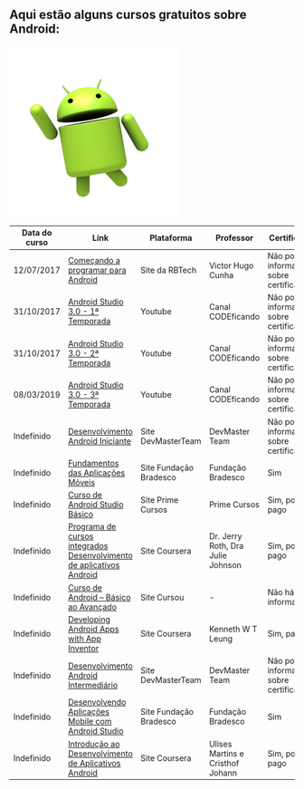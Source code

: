 ## Aqui estão alguns cursos gratuitos sobre Android:

![Android.png](https://github.com/decodificar/free-programming/blob/master/imagens/Android.png?raw=true)

<table class="tg">
<thead>
  <tr>
    <th class="tg-0pky">
      <b>Data do curso</b>
    </th>
    <th class="tg-0pky">
      <b>Link</b>
    </th>
    <th class="tg-0pky">
      <b>Plataforma </b>
    </th>
    <th class="tg-0pky">
      <b>Professor</b>
    </th>
    <th class="tg-0pky">
      <b>Certificado</b>
    </th>
    <th class="tg-0pky">
      <b>Duração do Curso</b>
    </th>
    <th class="tg-0pky">
      <b>Nível do curso</b>
    </th>
  </tr>
</thead>
<tbody>
  <tr>
    <td class="tg-0pky">12/07/2017</td>
    <td class="tg-0pky">
    <a href="http://dev.rbtech.info/comecando-programar-android-introducao/">Começando a programar para Android</a>
    </td>
    <td class="tg-0pky">Site da RBTech</td>
    <td class="tg-0pky">Victor Hugo Cunha</td>
    <td class="tg-0pky">Não possui informação sobre certificado</td>
    <td class="tg-0pky">Não ha informação</td>
    <td class="tg-0pky">Iniciante</td>

  </tr>
  
  <tr>
    <td class="tg-0pky">31/10/2017</td>
    <td class="tg-0pky">
     <a href="https://www.youtube.com/playlist?list=PL2QkKoTK1V5Gg3V3tzb73X46Amp93ZYtr">Android Studio 3.0 - 1ª Temporada</a>
    </td>
    <td class="tg-0pky">Youtube </td>
    <td class="tg-0pky">Canal CODEficando</td>
    <td class="tg-0pky">Não possui informação sobre certificado</td>
    <td class="tg-0pky">Não há informação</td>
    <td class="tg-0pky">Iniciante</td>

  </tr>
  
  <tr>
    <td class="tg-0pky">31/10/2017</td>
    <td class="tg-0pky"> <a href="https://www.youtube.com/playlist?list=PL2QkKoTK1V5H2dkskHUq3Y6Od0Nf-LuDm">Android Studio 3.0 - 2ª Temporada</a></td>
    <td class="tg-0pky">Youtube </td>
    <td class="tg-0pky">Canal CODEficando</td>
    <td class="tg-0pky">Não possui informação sobre certificado</td>
    <td class="tg-0pky">Não há informação</td>
    <td class="tg-0pky">Iniciante</td>
  </tr>
  
  <tr>
    <td class="tg-0pky">08/03/2019</td>
    <td class="tg-0pky"> <a href="https://www.youtube.com/playlist?list=PL2QkKoTK1V5GAE-z3qSriaHwAV6oVRw5p">Android Studio 3.0 - 3ª Temporada</a></td>
    <td class="tg-0pky">Youtube </td>
    <td class="tg-0pky">Canal CODEficando</td>
    <td class="tg-0pky">Não possui informação sobre certificado</td>
    <td class="tg-0pky">Não há informação</td>
    <td class="tg-0pky">Iniciante</td>
  </tr>
  
  <tr>
    <td class="tg-0pky">Indefinido</td>
    <td class="tg-0pky"> 
    <a href="http://www.devmasterteam.com/Curso/AndroidIniciante">Desenvolvimento Android Iniciante</a>
    </td>
    <td class="tg-0pky">Site DevMasterTeam </td>
    <td class="tg-0pky">DevMaster Team</td>
    <td class="tg-0pky">Não possui informação sobre certificado</td>
    <td class="tg-0pky">7h</td>
    <td class="tg-0pky">Iniciante</td>
  </tr>

   <tr>
    <td class="tg-0pky">Indefinido</td>
    <td class="tg-0pky"> 
    <a href="https://www.ev.org.br/cursos/fundamentos-das-aplicacoes-moveis">Fundamentos das Aplicações Móveis</a>
    </td>
    <td class="tg-0pky">Site Fundação Bradesco</td>
    <td class="tg-0pky">Fundação Bradesco</td>
    <td class="tg-0pky">Sim</td>
    <td class="tg-0pky">12h</td>
    <td class="tg-0pky">Iniciante</td>
  </tr>

  <tr>
    <td class="tg-0pky">Indefinido</td>
    <td class="tg-0pky"> 
    <a href="https://www.primecursos.com.br/android-studio-basico/">Curso de Android Studio Básico</a>
    </td>
    <td class="tg-0pky">Site Prime Cursos</td>
    <td class="tg-0pky">Prime Cursos</td>
    <td class="tg-0pky">Sim, porém pago</td>
    <td class="tg-0pky">40h</td>
    <td class="tg-0pky">Iniciante</td>
  </tr>

  <tr>
    <td class="tg-0pky">Indefinido</td>
    <td class="tg-0pky"> 
    <a href="https://www.coursera.org/specializations/android-app-development">Programa de cursos integrados Desenvolvimento de aplicativos Android</a>
    </td>
    <td class="tg-0pky">Site Coursera</td>
    <td class="tg-0pky">Dr. Jerry Roth, Dra Julie Johnson</td>
    <td class="tg-0pky">Sim, porém pago</td>
    <td class="tg-0pky">5 meses</td>
    <td class="tg-0pky">Iniciante</td>
  </tr>

  <tr>
    <td class="tg-0pky">Indefinido</td>
    <td class="tg-0pky"> <a href="https://www.cursou.com.br/informatica/programacao/android/android-basico-avancado/">Curso de Android – Básico ao Avançado</a></td>
    <td class="tg-0pky">Site Cursou </td>
    <td class="tg-0pky">-</td>
    <td class="tg-0pky">Não há informações</td>
    <td class="tg-0pky">Sem informação</td>
    <td class="tg-0pky">Iniciante</td>
  </tr>

   <tr>
    <td class="tg-0pky">Indefinido</td>
    <td class="tg-0pky"> <a href="https://www.coursera.org/learn/app-inventor-android">Developing Android Apps with App Inventor</a></td>
    <td class="tg-0pky">Site Coursera </td>
    <td class="tg-0pky">Kenneth W T Leung</td>
    <td class="tg-0pky">Sim, pago</td>
    <td class="tg-0pky">40h</td>
    <td class="tg-0pky">Iniciante</td>
  </tr>
  
  
 <tr>
    <td class="tg-0pky">Indefinido</td>
    <td class="tg-0pky"> 
    <a href="http://www.devmasterteam.com/Curso/AndroidIntermediario">Desenvolvimento Android Intermediário</a>
    </td>
    <td class="tg-0pky">Site DevMasterTeam </td>
    <td class="tg-0pky">DevMaster Team</td>
    <td class="tg-0pky">Não possui informação sobre certificado</td>
    <td class="tg-0pky">25h</td>
    <td class="tg-0pky">Intermediário</td>
  </tr>

  <tr>
    <td class="tg-0pky">Indefinido</td>
    <td class="tg-0pky"> 
    <a href="https://www.ev.org.br/cursos/desenvolvendo-aplicacoes-mobile-com-android-studio">Desenvolvendo Aplicações Mobile com Android Studio</a>
    </td>
    <td class="tg-0pky">Site Fundação Bradesco</td>
    <td class="tg-0pky">Fundação Bradesco</td>
    <td class="tg-0pky">Sim</td>
    <td class="tg-0pky">15h</td>
    <td class="tg-0pky">Intermediário</td>
  </tr>

   <tr>
    <td class="tg-0pky">Indefinido</td>
    <td class="tg-0pky"> 
    <a href="https://pt.coursera.org/learn/introducao-aplicativos-android">Introdução ao Desenvolvimento de Aplicativos Android</a>
    </td>
    <td class="tg-0pky">Site Coursera</td>
    <td class="tg-0pky">Ulises Martins e Cristhof Johann</td>
    <td class="tg-0pky">Sim, porém pago</td>
    <td class="tg-0pky">7h</td>
    <td class="tg-0pky">Intermediário</td>
  </tr>

</tbody>
</table>
